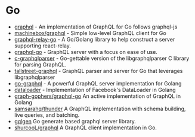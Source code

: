 # Go

- [graphql](https://github.com/graphql-go/graphql) - An implementation of GraphQL for Go follows graphql-js
- [machinebox/graphql](https://github.com/machinebox/graphql) - Simple low-level GraphQL client for Go
- [graphql-relay-go](https://github.com/graphql-go/relay) - A Go/Golang library to help construct a server supporting react-relay.
- [graphql-go](https://github.com/neelance/graphql-go) - GraphQL server with a focus on ease of use.
- [c-graphqlparser](https://github.com/tecbot/c-graphqlparser) - Go-gettable version of the libgraphqlparser C library for parsing GraphQL.
- [tallstreet-graphql](https://github.com/tallstreet/graphql) - GraphQL parser and server for Go that leverages libgraphqlparser
- [go-graphql](https://github.com/playlyfe/go-graphql) - A powerful GraphQL server implementation for Golang
- [dataloader](https://github.com/nicksrandall/dataloader) - Implementation of Facebook's DataLoader in Golang
- [graph-gophers/graphql-go](https://github.com/graph-gophers/graphql-go) An active implementation of GraphQL in Golang
- [samsarahq/thunder](https://github.com/samsarahq/thunder) A GraphQL implementation with schema building, live queries, and batching.
- [gqlgen](https://github.com/99designs/gqlgen) Go generate based graphql server library.
- [shurcooL/graphql](https://github.com/shurcooL/graphql) A GraphQL client implementation in Go.
